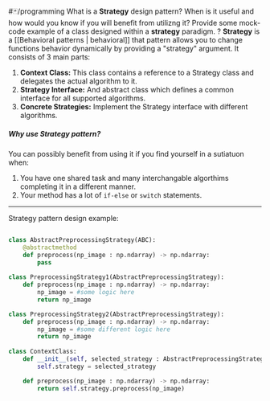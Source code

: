 #🃏/programming
What is a **Strategy** design pattern? When is it useful and how would you know if you will benefit from utilizng it? Provide some mock-code example of a class designed within a **strategy** paradigm.
?
**Strategy** is a [[Behavioral patterns | behavioral]] that pattern allows you to change functions behavior dynamically by providing a "strategy" argument. It consists of 3 main parts:
1. **Context Class:** This class contains a reference to a Strategy class and delegates the actual algorithm to it.
2. **Strategy Interface:** And abstract class which defines a common interface for all supported algorithms.
3. **Concrete Strategies:** Implement the Strategy interface with different algorithms.
##### Why use Strategy pattern?
You can possibly benefit from using it if you find yourself in a sutiatuon when:
1. You have one shared task and many interchangable algorthims completing it in a different manner.
2. Your method has a lot of `if-else` or `switch` statements.
-----------------------------------------------------------
Strategy pattern design example:
```python

class AbstractPreprocessingStrategy(ABC):
	@abstractmethod
	def preprocess(np_image : np.ndarray) -> np.ndarray:
		pass
		
class PreprocessingStrategy1(AbstractPreprocessingStrategy):
	def preprocess(np_image : np.ndarray) -> np.ndarray:
		np_image = #some logic here
		return np_image

class PreprocessingStrategy2(AbstractPreprocessingStrategy):
	def preprocess(np_image : np.ndarray) -> np.ndarray:
		np_image = #some different logic here
		return np_image
		
class ContextClass:
	def __init__(self, selected_strategy : AbstractPreprocessingStrategy):
		self.strategy = selected_strategy

	def preprocess(np_image : np.ndarray) -> np.ndarray:
		return self.strategy.preprocess(np_image)
```
<!--SR:!2025-05-26,192,310-->


